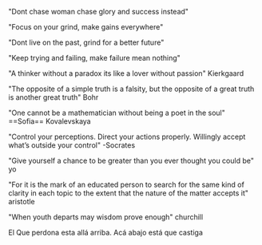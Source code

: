 "Dont chase woman chase glory and success instead"

"Focus on your grind, make gains everywhere"

"Dont live on the past, grind for a better future"

"Keep trying and failing, make failure mean nothing"

"A thinker without a paradox its like a lover without passion" Kierkgaard

"The opposite of a simple truth is a falsity, but the opposite of a great truth is another great truth" Bohr

"One cannot be a mathematician without being a poet in the soul" ==Sofia== Kovalevskaya

"Control your perceptions. Direct your actions properly.
Willingly accept what’s outside your control" 
-Socrates

"Give yourself a chance to be greater than you ever thought you could be" yo

"For it is the mark of an educated person to search for the same kind of clarity in each topic to the extent that the nature of the matter accepts it" aristotle

"When youth departs may wisdom prove enough" churchill

El Que perdona esta allá arriba. Acá abajo está  que castiga 